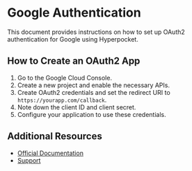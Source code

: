 # Google Authentication

This document provides instructions on how to set up OAuth2 authentication for Google using Hyperpocket.

## How to Create an OAuth2 App

1. Go to the Google Cloud Console.
2. Create a new project and enable the necessary APIs.
3. Create OAuth2 credentials and set the redirect URI to `https://yourapp.com/callback`.
4. Note down the client ID and client secret.
5. Configure your application to use these credentials.

## Additional Resources

- [Official Documentation](https://developers.google.com/identity/protocols/oauth2)
- [Support](https://support.google.com) 